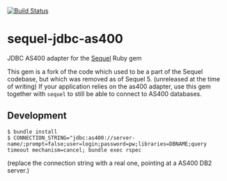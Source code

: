[![Build Status](https://travis-ci.org/ecraft/sequel-jdbc-as400.svg?branch=master)](https://travis-ci.org/ecraft/sequel-jdbc-as400)

# sequel-jdbc-as400

JDBC AS400 adapter for the [Sequel](https://github.com/jeremyevans/sequel) Ruby gem

This gem is a fork of the code which used to be a part of the Sequel codebase, but which was removed as of Sequel 5. (unreleased at the time of writing) If your application relies on the as400 adapter, use this gem together with `sequel` to still be able to connect to AS400 databases.

## Development

```shell
$ bundle install
$ CONNECTION_STRING="jdbc:as400://server-name/;prompt=false;user=login;password=pw;libraries=DBNAME;query timeout mechanism=cancel; bundle exec rspec
```

(replace the connection string with a real one, pointing at a AS400 DB2 server.)
